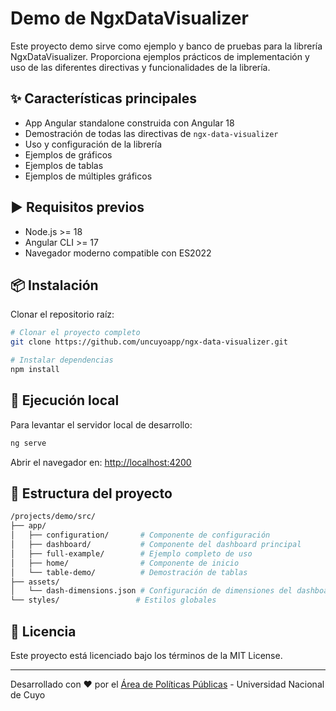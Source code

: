 # Demo de NgxDataVisualizer

Este proyecto demo sirve como ejemplo y banco de pruebas para la librería NgxDataVisualizer. Proporciona ejemplos prácticos de implementación y uso de las diferentes directivas y funcionalidades de la librería.

## ✨ Características principales

- App Angular standalone construida con Angular 18
- Demostración de todas las directivas de `ngx-data-visualizer`
- Uso y configuración de la librería
- Ejemplos de gráficos
- Ejemplos de tablas
- Ejemplos de múltiples gráficos

## ▶️ Requisitos previos

- Node.js >= 18
- Angular CLI >= 17
- Navegador moderno compatible con ES2022

## 📦 Instalación

Clonar el repositorio raíz:

```bash
# Clonar el proyecto completo
git clone https://github.com/uncuyoapp/ngx-data-visualizer.git

# Instalar dependencias
npm install
```

## 🚀 Ejecución local

Para levantar el servidor local de desarrollo:

```bash
ng serve
```

Abrir el navegador en: [http://localhost:4200](http://localhost:4200)

## 🧩 Estructura del proyecto

```bash
/projects/demo/src/
├── app/
│   ├── configuration/       # Componente de configuración
│   ├── dashboard/           # Componente del dashboard principal
│   ├── full-example/        # Ejemplo completo de uso
│   ├── home/                # Componente de inicio
│   └── table-demo/          # Demostración de tablas
├── assets/
│   └── dash-dimensions.json # Configuración de dimensiones del dashboard
└── styles/                 # Estilos globales
```

## 📄 Licencia

Este proyecto está licenciado bajo los términos de la MIT License.

---

Desarrollado con ❤️ por el [Área de Políticas Públicas]([htts](https://www.uncuyo.edu.ar/politicaspublicas/)) - Universidad Nacional de Cuyo
